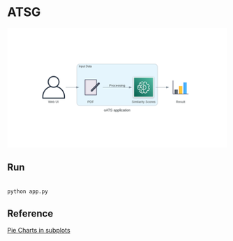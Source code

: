 # ATSG

![oats application](img/oats_application.png)

## Run

```python

python app.py

```

## Reference

[Pie Charts in subplots](https://pywebio-charts.pywebio.online/?app=plotly)
